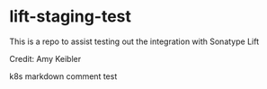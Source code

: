 # lift-staging-test

This is a repo to assist testing out the integration with Sonatype Lift

Credit: Amy Keibler

k8s markdown comment test
